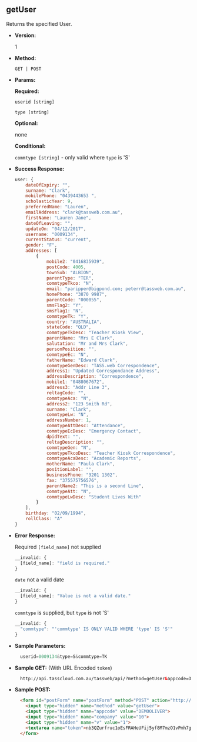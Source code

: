 **getUser**
----
  Returns the specified User.

* **Version:**

  1

* **Method:**

  `GET | POST`
  
*  **Params:**

   **Required:**
 
   `userid [string]`

   `type [string]`
   
   **Optional:**
 
   none

   **Conditional:**

   `commtype [string]` - only valid where `type` is 'S'

* **Success Response:**
	
	```javascript
	user: {
		dateOfExpiry: "",
		surname: "Clark",
		mobilePhone: "0439443653 ",
		scholasticYear: 9,
		preferredName: "Lauren",
		emailAddress: "clark@tassweb.com.au",
		firstName: "Lauren Jane",
		dateOfLeaving: "",
		updateOn: "04/12/2017",
		username: "0009134",
		currentStatus: "current",
		gender: "F",
		addresses: [
			{
				mobile2: "0416835939",
				postCode: 4005,
				townSub: "ALBION",
				parentType: "TER",
				commtypeTkco: "N",
				email: "paripper@bigpond.com; peterr@tassweb.com.au",
				homePhone: "3870 9987",
				parentCode: "000055",
				smsFlag2: "Y",
				smsFlag1: "N",
				commtypeTk: "Y",
				country: "AUSTRALIA",
				stateCode: "QLD",
				commtypeTkDesc: "Teacher Kiosk View",
				parentName: "Mrs E Clark",
				salutation: "Mr and Mrs Clark",
				personPosition: "",
				commtypeEc: "N",
				fatherName: "Edward Clark",
				commtypeGenDesc: "TASS.web Correspondence",
				address1: "Updated Correspondance Address",
				addressDescription: "Correspondence",
				mobile1: "0488067672",
				address3: "Addr Line 3",
				reltagCode: "",
				commtypeAca: "N",
				address2: "123 Smith Rd",
				surname: "Clark",
				commtypeLw: "N",
				addressNumber: 1,
				commtypeAttDesc: "Attendance",
				commtypeEcDesc: "Emergency Contact",
				dpidText: "",
				reltagDescription: "",
				commtypeGen: "N",
				commtypeTkcoDesc: "Teacher Kiosk Correspondence",
				commtypeAcaDesc: "Academic Reports",
				motherName: "Paula Clark",
				positionLabel: "",
				businessPhone: "3201 1302",
				fax: "375575756576",
				parentName2: "This is a second Line",
				commtypeAtt: "N",
				commtypeLwDesc: "Student Lives With"
			}
		],
		birthday: "02/09/1994",
		rollClass: "A"
	}
  ```
 
* **Error Response:**

	Required `[field_name]` not supplied
	```javascript
	__invalid: {
	  [field_name]: "field is required."
	}
	```
	
	`date` not a valid date
	```javascript
	__invalid: {
	  [field_name]: "Value is not a valid date."
	}
	```

	`commtype` is supplied, but `type` is not 'S'
	```javascript
	__invalid: {
	  "commtype": "'commtype' IS ONLY VALID WHERE 'type' IS 'S'"
	}
	```
	
* **Sample Parameters:**

  ```javascript
	userid=0009134&type=S&commtype=TK
  ```

* **Sample GET:** (With URL Encoded `token`)

  ```HTML
	http://api.tasscloud.com.au/tassweb/api/?method=getUser&appcode=DEMOOLIVER&company=10&v=1&token=nb3QZurfruc1oEsFRAHeUFij5yf8M7mzO1vPmh7giNc%3D
  ```
  
* **Sample POST:**

  ```HTML
	<form id="postForm" name="postForm" method="POST" action="http://api.tasscloud.com.au/tassweb/api/">
	  <input type="hidden" name="method" value="getUser">
	  <input type="hidden" name="appcode" value="DEMOOLIVER">
	  <input type="hidden" name="company" value="10">
	  <input type="hidden" name="v" value="1">
	  <textarea name="token">nb3QZurfruc1oEsFRAHeUFij5yf8M7mzO1vPmh7giNc=</textarea>
	</form>
  ```
